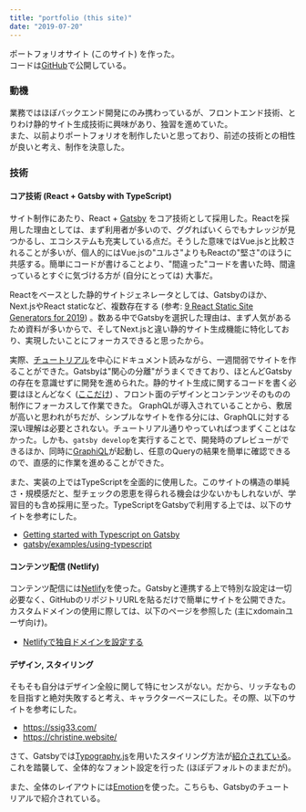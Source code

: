 ```yaml
---
title: "portfolio (this site)"
date: "2019-07-20"
---
```


ポートフォリオサイト (このサイト) を作った。  
コードは[GitHub](https://github.com/aanrii/portfolio)で公開している。

### 動機
業務ではほぼバックエンド開発にのみ携わっているが、フロントエンド技術、とりわけ静的サイト生成技術に興味があり、独習を進めていた。  
また、以前よりポートフォリオを制作したいと思っており、前述の技術との相性が良いと考え、制作を決意した。

### 技術
#### コア技術 (React + Gatsby with TypeScript)
サイト制作にあたり、React + [Gatsby](https://www.gatsbyjs.org/) をコア技術として採用した。Reactを採用した理由としては、まず利用者が多いので、ググればいくらでもナレッジが見つかるし、エコシステムも充実している点だ。そうした意味ではVue.jsと比較されることが多いが、個人的にはVue.jsの"ユルさ"よりもReactの"堅さ"のほうに共感する。簡単にコードが書けることより、"間違った"コードを書いた時、間違っているとすぐに気づける方が (自分にとっては) 大事だ。

Reactをベースとした静的サイトジェネレータとしては、Gatsbyのほか、Next.jsやReact staticなど、複数存在する (参考: [9 React Static Site Generators for 2019](https://blog.bitsrc.io/9-react-static-site-generators-for-2019-f54a66e519d2)) 。数ある中でGatsbyを選択した理由は、まず人気があるため資料が多いからで、そしてNext.jsと違い静的サイト生成機能に特化しており、実現したいことにフォーカスできると思ったから。

実際、[チュートリアル](https://www.gatsbyjs.org/tutorial/)を中心にドキュメント読みながら、一週間弱でサイトを作ることができた。Gatsbyは"関心の分離"がうまくできており、ほとんどGatsbyの存在を意識せずに開発を進められた。静的サイト生成に関するコードを書く必要はほとんどなく ([ここだけ](https://github.com/aanrii/portfolio/blob/master/gatsby-node.js)) 、フロント面のデザインとコンテンツそのものの制作にフォーカスして作業できた。
GraphQLが導入されていることから、敷居が高いと思われがちだが、シンプルなサイトを作る分には、GraphQLに対する深い理解は必要とされない。チュートリアル通りやっていればつまずくことはなかった。しかも、`gatsby develop`を実行することで、開発時のプレビューができるほか、同時に[GraphiQL](https://github.com/graphql/graphiql)が起動し、任意のQueryの結果を簡単に確認できるので、直感的に作業を進めることができた。

また、実装の上ではTypeScriptを全面的に使用した。このサイトの構造の単純さ・規模感だと、型チェックの恩恵を得られる機会は少ないかもしれないが、学習目的も含め採用に至った。TypeScriptをGatsbyで利用する上では、以下のサイトを参考にした。

- [Getting started with Typescript on Gatsby](https://medium.com/maxime-heckel/getting-started-with-typescript-on-gatsby-8544b47c1d27)
- [gatsby/examples/using-typescript](https://github.com/gatsbyjs/gatsby/tree/master/examples/using-typescript)

#### コンテンツ配信 (Netlify)

コンテンツ配信には[Netlify](https://www.netlify.com/)を使った。Gatsbyと連携する上で特別な設定は一切必要なく、GitHubのリポジトリURLを貼るだけで簡単にサイトを公開できた。カスタムドメインの使用に際しては、以下のページを参照した (主にxdomainユーザ向け)。
- [Netlifyで独自ドメインを設定する](https://www.ravness.com/2018/07/netlifydomain/)

#### デザイン, スタイリング
そもそも自分はデザイン全般に関して特にセンスがない。だから、リッチなものを目指すと絶対失敗すると考え、キャラクターベースにした。その際、以下のサイトを参考にした。

- https://ssig33.com/
- https://christine.website/

さて、Gatsbyでは[Typography.js](https://kyleamathews.github.io/typography.js/)を用いたスタイリング方法が[紹介されている](https://www.gatsbyjs.org/docs/typography-js/)。これを踏襲して、全体的なフォント設定を行った (ほぼデフォルトのままだが)。

また、全体のレイアウトには[Emotion](https://emotion.sh/docs/introduction)を使った。こちらも、Gatsbyのチュートリアルで紹介されている。